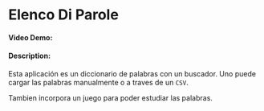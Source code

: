 # Elenco Di Parole
#### Video Demo:

#### Description:
Esta aplicación es un diccionario de palabras con un buscador. Uno puede cargar las palabras manualmente o a traves de un `CSV`.

Tambien incorpora un juego para poder estudiar las palabras.
